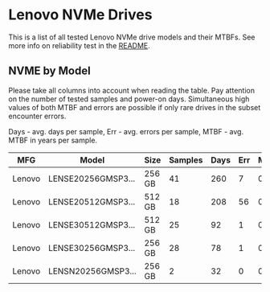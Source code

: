 Lenovo NVMe Drives
==================

This is a list of all tested Lenovo NVMe drive models and their MTBFs. See more
info on reliability test in the [README](https://github.com/linuxhw/SMART).

NVME by Model
------------

Please take all columns into account when reading the table. Pay attention on the
number of tested samples and power-on days. Simultaneous high values of both MTBF
and errors are possible if only rare drives in the subset encounter errors.

Days - avg. days per sample,
Err  - avg. errors per sample,
MTBF - avg. MTBF in years per sample.

| MFG       | Model              | Size   | Samples | Days  | Err   | MTBF |
|-----------|--------------------|--------|---------|-------|-------|------|
| Lenovo    | LENSE20256GMSP3... | 256 GB | 41      | 260   | 7     | 0.68   |
| Lenovo    | LENSE20512GMSP3... | 512 GB | 18      | 208   | 56    | 0.54   |
| Lenovo    | LENSE30512GMSP3... | 512 GB | 25      | 92    | 1     | 0.25   |
| Lenovo    | LENSE30256GMSP3... | 256 GB | 28      | 78    | 1     | 0.19   |
| Lenovo    | LENSN20256GMSP3... | 256 GB | 2       | 32    | 0     | 0.09   |
